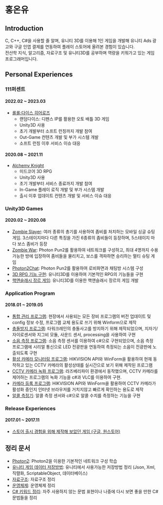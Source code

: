 # 홍온유
## Introduction
C, C++, C#을 사용할 줄 알며, 유니티 3D를 이용해 1인 게임을 개발해 유니티 Ads 광고와 구글 인앱 결제를 연동하여 플레이 스토어에 올려본 경험이 있습니다.</br> 전산학 지식, 알고리즘, 자료구조 및 유니티3D를 공부하며 역량을 키워가고 있는 게임 프로그래머입니다.

## Personal Experiences
### 111퍼센트
#### 2022.02 ~ 2023.03
- [롤롤:다이스 히어로즈](https://blog.naver.com/zoqxlstm6/223235117004)
    - 랜덤다이스: 디펜스 IP를 활용한 오토 배틀 3D 게임
    - Unity3D 사용
    - 초기 개발부터 소프트 런칭까지 개발 참여
    - Out-Game 컨텐츠 개발 및 부가 시스템 개발
    - 소프트 런칭 이후 서비스 이슈 대응
#### 2020.08 ~ 2021.11
- [Alchemy Knight](https://blog.naver.com/zoqxlstm6/223235122207)
    - 미드코어 3D RPG
    - Unity3D 사용
    - 초기 개발부터 서비스 종료까지 개발 참여
    - In-Game 플레이 로직 개발 및 부가 시스템 개발
    - 출시 이후 업데이트 컨텐츠 개발 및 서비스 이슈 대응
### Unity3D Games
#### 2020.02 ~ 2020.08
- [Zombie Slayer](https://github.com/zoqxlstm7/Independent-Game/tree/master/ZombieSlayer): 여러 종류의 총기를 사용하여 좀비를 처치하는 모바일 싱글 슈팅 게임. 3스테이지마다 다른 특징을 가진 6종류의 좀비들이 등장하며, 5스테이지 마다 보스 좀비가 등장
- [Zombie War](https://github.com/zoqxlstm7/Unity3D-Portfolio/tree/master/ZombieWar): Photon Pun2를 활용하여 네트워크를 구성하고, 최대 4명까지 수용 가능한 방에 입장하여 좀비들을 물리치고, 보스를 격파하면 승리하는 멀티 슈팅 게임
- [Photon2Chat](https://github.com/zoqxlstm7/Unity3D-Portfolio/tree/master/Photon2Chat): Photon Pun2를 활용하여 로비화면과 채팅방 시스템 구성
- [3D RPG 기능 구현](https://github.com/zoqxlstm7/Unity3D-Portfolio/tree/master/3D%20RPG): 유니티3D를 이용하여 기본적인 RPG의 기능들을 구현
- [핵앤슬래시 장르 게임](https://github.com/zoqxlstm7/Unity3D-Portfolio/tree/master/Hack%20and%20Slash): 유니티3D를 이용한 핵앤슬래시 장르의 게임 개발
### Application Program
#### 2018.01 ~ 2019.05
- [통합 관리 프로그램](https://github.com/zoqxlstm7/Integrated-Management): 현장에서 사용되는 모든 장비 프로그램의 버전 업데이트 및 config 정보 수정, 프로그램 교체 용도로 쓰기 위해 Winform으로 제작
- [충돌방지 프로그램](https://github.com/zoqxlstm7/Collision-Prevention): 타워크레인의 충돌사고를 방지하기 위해 제작되었으며, 지자기/자이로센서와 지그비 모듈, 사운드 센서, processing을 사용하여 구현
- [소음 측정 프로그램](https://github.com/zoqxlstm7/Noise-Measurement): 소음 측정 센서를 이용하여 c#으로 구현되었으며, 소음 측정 프로그램에 시리얼 통신으로 LED 전광판을 연동하여 측정되는 소음이 전광판에 노출되도록 구현
- [활성 카메라 모니터링 프로그램](https://github.com/zoqxlstm7/Camera-Mornitoring): HIKVISION API와 WinForm을 활용하여 현재 동작하고 있는 CCTV 카메라의 활성상태를 실시간으로 보기 위해 제작된 프로그램
- [CCTV 카메라 녹화 프로그램](https://github.com/zoqxlstm7/Camera-Record): 라즈베리파이 환경에서 동작했으며, CCTV 카메라를 제어하는 프로그램의 녹화 기능을 c#과 VLC를 이용하여 구현.
- [카메라 등록 프로그램](https://github.com/zoqxlstm7/Camera-Register): HIKVISION API와 WinForm을 활용하여 CCTV 카메라가 활성화 중인지 인터넷 브라우저를 거치지않고 빠르게 확인하는 용도로 제작
- [알콜 측정기](https://github.com/zoqxlstm7/Alcohol-Measurement): 알콜 측정 센서와 c#으로 알콜 수치를 측정하는 기능을 구현
### Release Experiences
#### 2017.01 ~ 2017.11
 - [스토어 출시 경험을 위해 제작해 보았던 게임 (구글, 원스토어)](https://github.com/zoqxlstm7/Independent-Game)
## 정리 문서
- [Photon2](https://github.com/zoqxlstm7/UnityStudy/tree/master/Photon2): Photon2을 이용한 기본적인 네트워크 구성 학습
- [유니티 게임 데이터 저장방법](https://github.com/zoqxlstm7/UnityStudy/tree/master/%EB%8D%B0%EC%9D%B4%ED%84%B0%EC%A0%80%EC%9E%A5%EB%B0%A9%EB%B2%95%EC%A0%95%EB%A6%AC): 유니티에서 사용가능한 저장방법 정리 (Json, Xml, 직렬화, ScriptableObject, 데이터베이스)
- [자료구조](https://github.com/zoqxlstm7/CS/tree/master/%EC%9E%90%EB%A3%8C%EA%B5%AC%EC%A1%B0): 자료구조 정리
- [운영체제](https://github.com/zoqxlstm7/CS/tree/master/%EC%9A%B4%EC%98%81%EC%B2%B4%EC%A0%9C): 운영체제 정리
- [C# 키워드 정리](https://github.com/zoqxlstm7/CSharp_keyword): 자주 사용하지 않는 문법 표현이나 나중에 다시 보면 좋을 만한 C# 문법들을 정리



